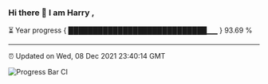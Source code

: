 ### Hi there 👋 I am Harry , 

⏳ Year progress { ████████████████████████████▁▁ } 93.69 %

---

⏰ Updated on Wed, 08 Dec 2021 23:40:14 GMT

![Progress Bar CI](https://github.com/duykhang68/duykhang68/workflows/Progress%20Bar%20CI/badge.svg)
